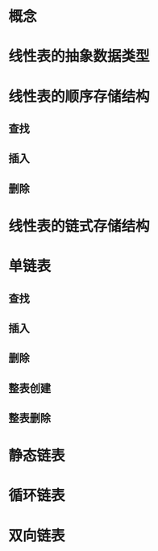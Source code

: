 # 概念
# 线性表的抽象数据类型
# 线性表的顺序存储结构
## 查找
## 插入
## 删除
# 线性表的链式存储结构
# 单链表
## 查找
## 插入
## 删除
## 整表创建
## 整表删除
# 静态链表
# 循环链表
# 双向链表